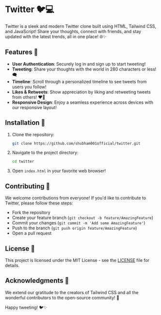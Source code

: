 # Twitter 🐦💻

Twitter is a sleek and modern Twitter clone built using HTML, Tailwind CSS, and JavaScript! Share your thoughts, connect with friends, and stay updated with the latest trends, all in one place! 🌐✨

## Features 🚀

- **User Authentication**: Securely log in and sign up to start tweeting!
- **Tweeting**: Share your thoughts with the world in 280 characters or less! 🗨️
- **Timeline**: Scroll through a personalized timeline to see tweets from users you follow!
- **Likes & Retweets**: Show appreciation by liking and retweeting tweets from others! ❤️🔁
- **Responsive Design**: Enjoy a seamless experience across devices with our responsive layout!

## Installation 🔧

1. Clone the repository:
   ```bash
   git clone https://github.com/shubham001official/twitter.git
   ```
2. Navigate to the project directory:
   ```bash
   cd twitter
   ```
3. Open `index.html` in your favorite web browser!

## Contributing 🤝

We welcome contributions from everyone! If you'd like to contribute to Twitter, please follow these steps:
- Fork the repository
- Create your feature branch (`git checkout -b feature/AmazingFeature`)
- Commit your changes (`git commit -m 'Add some AmazingFeature'`)
- Push to the branch (`git push origin feature/AmazingFeature`)
- Open a pull request

## License 📝

This project is licensed under the MIT License - see the [LICENSE](LICENSE) file for details.

## Acknowledgments 🙏

We extend our gratitude to the creators of Tailwind CSS and all the wonderful contributors to the open-source community! 💖

Happy tweeting! 🐦✨
